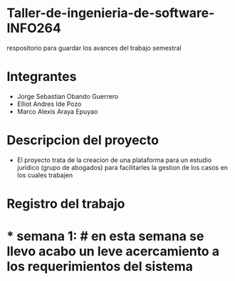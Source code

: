 # Taller-de-ingenieria-de-software-INFO264
respositorio para guardar los avances del trabajo semestral

# Integrantes
* Jorge Sebastian Obando Guerrero
* Elliot Andres Ide Pozo
* Marco Alexis Araya Epuyao

# Descripcion del proyecto
* El proyecto trata de la creacion de una plataforma para un estudio juridico (grupo de abogados) para facilitarles la gestion de los casos en los cuales trabajen

# Registro del trabajo

# * semana 1: # en esta semana se llevo acabo un leve acercamiento a los requerimientos del sistema
